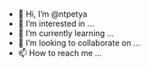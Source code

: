 - 👋 Hi, I’m @ntpetya
- 👀 I’m interested in ...
- 🌱 I’m currently learning ...
- 💞️ I’m looking to collaborate on ...
- 📫 How to reach me ...

<!---
ntpetya/ntpetya is a ✨ special ✨ repository because its `README.md` (this file) appears on your GitHub profile.
You can click the Preview link to take a look at your changes.
--->
